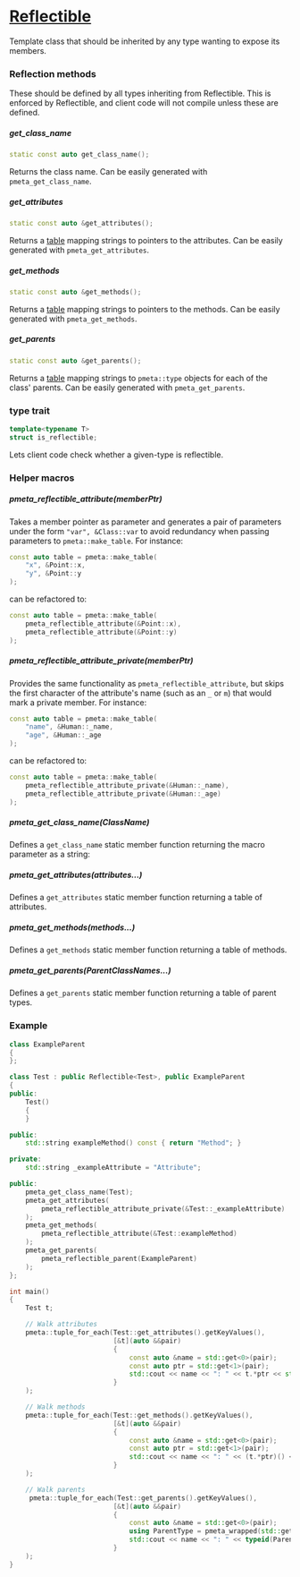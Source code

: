 # [Reflectible](Reflectible.hpp)

Template class that should be inherited by any type wanting to expose its members.

### Reflection methods

These should be defined by all types inheriting from Reflectible. This is enforced by Reflectible, and client code will not compile unless these are defined.

##### get_class_name

```cpp
static const auto get_class_name();
```
Returns the class name.
Can be easily generated with `pmeta_get_class_name`.

##### get_attributes

```cpp
static const auto &get_attributes();
```
Returns a [table](https://github.com/phiste/putils/blob/master/meta/table.md) mapping strings to pointers to the attributes.
Can be easily generated with `pmeta_get_attributes`.

##### get_methods

```cpp
static const auto &get_methods();
```
Returns a [table](https://github.com/phiste/putils/blob/master/meta/table.md) mapping strings to pointers to the methods.
Can be easily generated with `pmeta_get_methods`.

##### get_parents
```cpp
static const auto &get_parents();
```
Returns a [table](https://github.com/phiste/putils/blob/master/meta/table.md) mapping strings to `pmeta::type` objects for each of the class' parents.
Can be easily generated with `pmeta_get_parents`.

### type trait

```cpp
template<typename T>
struct is_reflectible;
```

Lets client code check whether a given-type is reflectible.

### Helper macros

##### pmeta_reflectible_attribute(memberPtr)

Takes a member pointer as parameter and generates a pair of parameters under the form `"var", &Class::var` to avoid redundancy when passing parameters to `pmeta::make_table`. For instance:

```cpp
const auto table = pmeta::make_table(
    "x", &Point::x,
    "y", &Point::y
);
```

can be refactored to:

```cpp
const auto table = pmeta::make_table(
    pmeta_reflectible_attribute(&Point::x),
    pmeta_reflectible_attribute(&Point::y)
);
```

##### pmeta_reflectible_attribute_private(memberPtr)

Provides the same functionality as `pmeta_reflectible_attribute`, but skips the first character of the attribute's name (such as an `_` or `m`) that would mark a private member. For instance:

```cpp
const auto table = pmeta::make_table(
    "name", &Human::_name,
    "age", &Human::_age
);
```

can be refactored to:

```cpp
const auto table = pmeta::make_table(
    pmeta_reflectible_attribute_private(&Human::_name),
    pmeta_reflectible_attribute_private(&Human::_age)
);
```

##### pmeta_get_class_name(ClassName)

Defines a `get_class_name` static member function returning the macro parameter as a string:

##### pmeta_get_attributes(attributes...)

Defines a `get_attributes` static member function returning a table of attributes.

##### pmeta_get_methods(methods...)

Defines a `get_methods` static member function returning a table of methods.

##### pmeta_get_parents(ParentClassNames...)

Defines a `get_parents` static member function returning a table of parent types.

### Example

```cpp
class ExampleParent
{
};

class Test : public Reflectible<Test>, public ExampleParent
{
public:
    Test()
    {
    }

public:
    std::string exampleMethod() const { return "Method"; }

private:
    std::string _exampleAttribute = "Attribute";

public:
    pmeta_get_class_name(Test);
    pmeta_get_attributes(
        pmeta_reflectible_attribute_private(&Test::_exampleAttribute)
    );
    pmeta_get_methods(
        pmeta_reflectible_attribute(&Test::exampleMethod)
    );
    pmeta_get_parents(
        pmeta_reflectible_parent(ExampleParent)
    );
};

int main()
{
    Test t;

    // Walk attributes
    pmeta::tuple_for_each(Test::get_attributes().getKeyValues(),
                          [&t](auto &&pair)
                          {
                              const auto &name = std::get<0>(pair);
                              const auto ptr = std::get<1>(pair);
                              std::cout << name << ": " << t.*ptr << std::endl;
                          }
    );

    // Walk methods
    pmeta::tuple_for_each(Test::get_methods().getKeyValues(),
                          [&t](auto &&pair)
                          {
                              const auto &name = std::get<0>(pair);
                              const auto ptr = std::get<1>(pair);
                              std::cout << name << ": " << (t.*ptr)() << std::endl;
                          }
    );

    // Walk parents
     pmeta::tuple_for_each(Test::get_parents().getKeyValues(),
                          [&t](auto &&pair)
                          {
                              const auto &name = std::get<0>(pair);
                              using ParentType = pmeta_wrapped(std::get<1>(pair));
                              std::cout << name << ": " << typeid(ParentType).name() << std::endl;
                          }
    );
}
```
